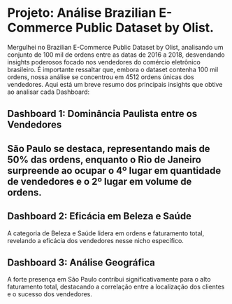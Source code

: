 <h1>Projeto: Análise Brazilian E-Commerce Public Dataset by Olist.</h1>

<p>Mergulhei no Brazilian E-Commerce Public Dataset by Olist, analisando um conjunto de 100 mil de ordens entre as datas de 2016 a 2018, desvendando insights poderosos focado nos vendedores do comércio eletrônico brasileiro. 
É importante ressaltar que, embora o dataset contenha 100 mil ordens, nossa análise se concentrou em 4512 ordens únicas dos vendedores.
Aqui está um breve resumo dos principais insights que obtive ao analisar cada Dashboard:</p>

<h2>Dashboard 1: Dominância Paulista entre os Vendedores<h2>
<p>São Paulo se destaca, representando mais de 50% das ordens, enquanto o Rio de Janeiro surpreende ao ocupar o 4º lugar em quantidade de vendedores e o 2º lugar em volume de ordens.</p>

<h2>Dashboard 2: Eficácia em Beleza e Saúde</h2>
<p>A categoria de Beleza e Saúde lidera em ordens e faturamento total, revelando a eficácia dos vendedores nesse nicho específico.</p>

<h2>Dashboard 3: Análise Geográfica</h2>
<p>A forte presença em São Paulo contribui significativamente para o alto faturamento total, destacando a correlação entre a localização dos clientes e o sucesso dos vendedores.</p>
